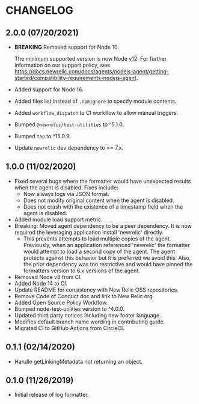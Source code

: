 # CHANGELOG

## 2.0.0 (07/20/2021)

* **BREAKING** Removed support for Node 10.

  The minimum supported version is now Node v12. For further information on our support policy, see: https://docs.newrelic.com/docs/agents/nodejs-agent/getting-started/compatibility-requirements-nodejs-agent.

* Added support for Node 16.
* Added files list instead of `.npmignore` to specify module contents.
* Added `workflow_dispatch` to CI workflow to allow manual triggers.
* Bumped `@newrelic/test-utilities` to ^5.1.0.
* Bumped `tap` to ^15.0.9.
* Update `newrelic` dev dependency to >= 7.x.

## 1.0.0 (11/02/2020)

* Fixed several bugs where the formatter would have unexpected results when the agent is disabled. Fixes include:
  * Now always logs via JSON format.
  * Does not modify original content when the agent is disabled.
  * Does not crash with the existence of a timestamp field when the agent is disabled.
* Added module load support metric.
* Breaking: Moved agent dependency to be a peer dependency. It is now required the leveraging application install 'newrelic' directly.
  * This prevents attempts to load multiple copies of the agent. Previously, when an application referenced 'newrelic' the formatter would attempt to load a second copy of the agent. The agent protects against this behavior but it is preferred we avoid this. Also, the prior dependency was too restrictive and would have pinned the formatters version to 6.x versions of the agent.
* Removed Node v8 from CI.
* Added Node 14 to CI.
* Update README for consistency with New Relic OSS repositories.
* Remove Code of Conduct doc and link to New Relic org.
* Added Open Source Policy Workflow.
* Bumped node-test-utilities version to ^4.0.0.
* Updated third party notices including new footer language.
* Modifies default branch name wording in contributing guide.
* Migrated CI to GitHub Actions from CircleCI.

## 0.1.1 (02/14/2020)

* Handle getLinkingMetadata not returning an object.

## 0.1.0 (11/26/2019)

* Initial release of log formatter.
